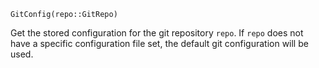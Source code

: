 ```
GitConfig(repo::GitRepo)
```

Get the stored configuration for the git repository `repo`. If `repo` does not have a specific configuration file set, the default git configuration will be used.
